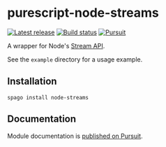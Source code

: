 # purescript-node-streams

[![Latest release](http://img.shields.io/github/release/purescript-node/purescript-node-streams.svg)](https://github.com/purescript-node/purescript-node-streams/releases)
[![Build status](https://github.com/purescript-node/purescript-node-streams/workflows/CI/badge.svg?branch=master)](https://github.com/purescript-node/purescript-node-streams/actions?query=workflow%3ACI+branch%3Amaster)
[![Pursuit](https://pursuit.purescript.org/packages/purescript-node-streams/badge)](https://pursuit.purescript.org/packages/purescript-node-streams)

A wrapper for Node's [Stream API](https://nodejs.org/api/stream.html).

See the `example` directory for a usage example.

## Installation

```
spago install node-streams
```

## Documentation

Module documentation is [published on Pursuit](http://pursuit.purescript.org/packages/purescript-node-streams).
